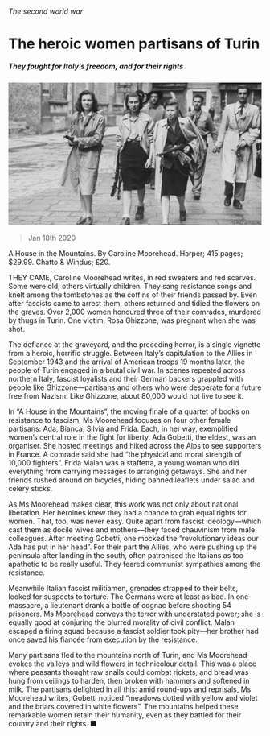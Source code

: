 ###### The second world war

# The heroic women partisans of Turin 

##### They fought for Italy’s freedom, and for their rights 

![image](images/20200118_BKP008_0.jpg) 

> Jan 18th 2020 

A House in the Mountains. By Caroline Moorehead. Harper; 415 pages; $29.99. Chatto &amp; Windus; £20.

THEY CAME, Caroline Moorehead writes, in red sweaters and red scarves. Some were old, others virtually children. They sang resistance songs and knelt among the tombstones as the coffins of their friends passed by. Even after fascists came to arrest them, others returned and tidied the flowers on the graves. Over 2,000 women honoured three of their comrades, murdered by thugs in Turin. One victim, Rosa Ghizzone, was pregnant when she was shot. 


The defiance at the graveyard, and the preceding horror, is a single vignette from a heroic, horrific struggle. Between Italy’s capitulation to the Allies in September 1943 and the arrival of American troops 19 months later, the people of Turin engaged in a brutal civil war. In scenes repeated across northern Italy, fascist loyalists and their German backers grappled with people like Ghizzone—partisans and others who were desperate for a future free from Nazism. Like Ghizzone, about 80,000 would not live to see it. 

In “A House in the Mountains”, the moving finale of a quartet of books on resistance to fascism, Ms Moorehead focuses on four other female partisans: Ada, Bianca, Silvia and Frida. Each, in her way, exemplified women’s central role in the fight for liberty. Ada Gobetti, the eldest, was an organiser. She hosted meetings and hiked across the Alps to see supporters in France. A comrade said she had “the physical and moral strength of 10,000 fighters”. Frida Malan was a staffetta, a young woman who did everything from carrying messages to arranging getaways. She and her friends rushed around on bicycles, hiding banned leaflets under salad and celery sticks. 

As Ms Moorehead makes clear, this work was not only about national liberation. Her heroines knew they had a chance to grab equal rights for women. That, too, was never easy. Quite apart from fascist ideology—which cast them as docile wives and mothers—they faced chauvinism from male colleagues. After meeting Gobetti, one mocked the “revolutionary ideas our Ada has put in her head”. For their part the Allies, who were pushing up the peninsula after landing in the south, often patronised the Italians as too apathetic to be really useful. They feared communist sympathies among the resistance. 

Meanwhile Italian fascist militiamen, grenades strapped to their belts, looked for suspects to torture. The Germans were at least as bad. In one massacre, a lieutenant drank a bottle of cognac before shooting 54 prisoners. Ms Moorehead conveys the terror with understated power; she is equally good at conjuring the blurred morality of civil conflict. Malan escaped a firing squad because a fascist soldier took pity—her brother had once saved his fiancée from execution by the resistance.

Many partisans fled to the mountains north of Turin, and Ms Moorehead evokes the valleys and wild flowers in technicolour detail. This was a place where peasants thought raw snails could combat rickets, and bread was hung from ceilings to harden, then broken with hammers and softened in milk. The partisans delighted in all this: amid round-ups and reprisals, Ms Moorehead writes, Gobetti noticed “meadows dotted with yellow and violet and the briars covered in white flowers”. The mountains helped these remarkable women retain their humanity, even as they battled for their country and their rights. ■

